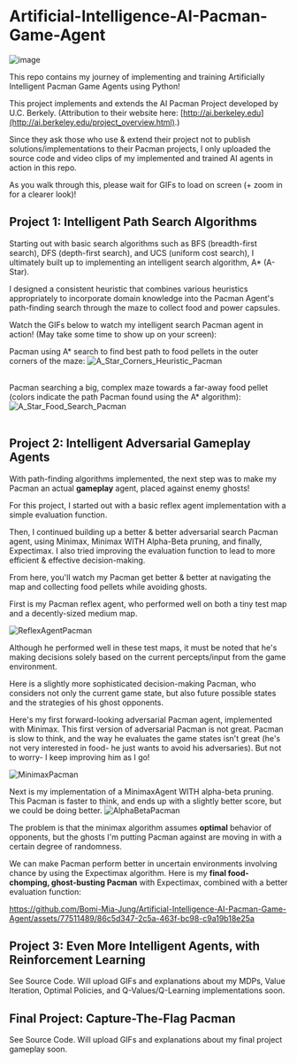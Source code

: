 # Artificial-Intelligence-AI-Pacman-Game-Agent
![image](https://github.com/Bomi-Mia-Jung/Artificial-Intelligence-AI-Pacman-Game-Agent/assets/77511489/9e7ad900-d314-47c9-ac7b-da4b15bdf206)

This repo contains my journey of implementing and training Artificially Intelligent Pacman Game Agents using Python!

This project implements and extends the AI Pacman Project developed by U.C. Berkely. (Attribution to their website here: [http://ai.berkeley.edu](http://ai.berkeley.edu/project_overview.html).) 

Since they ask those who use &  extend their project not to publish solutions/implementations to their Pacman projects, I only uploaded the source code and video clips of my implemented and trained AI agents in action in this repo.

As you walk through this, please wait for GIFs to load on screen (+ zoom in for a clearer look)!

## Project 1: Intelligent Path Search Algorithms
Starting out with basic search algorithms such as BFS (breadth-first search), DFS (depth-first search), and UCS (uniform cost search), I ultimately built up to implementing an intelligent search algorithm, A* (A-Star).

I designed a consistent heuristic that combines various heuristics appropriately to incorporate domain knowledge into the Pacman Agent's path-finding search through the maze to collect food and power capsules.

Watch the GIFs below to watch my intelligent search Pacman agent in action! (May take some time to show up on your screen):

Pacman using A* search to find best path to food pellets in the outer corners of the maze:
![A_Star_Corners_Heuristic_Pacman](https://github.com/Bomi-Mia-Jung/Artificial-Intelligence-AI-Pacman-Game-Agent/assets/77511489/8f1b9314-a517-4f55-b210-f7db02bf0a0f)
<br /><br />

Pacman searching a big, complex maze towards a far-away food pellet (colors indicate the path Pacman found using the A* algorithm):
![A_Star_Food_Search_Pacman](https://github.com/Bomi-Mia-Jung/Artificial-Intelligence-AI-Pacman-Game-Agent/assets/77511489/fe72b8c8-f3cc-48c3-b946-59d2c254fab6)
<br /><br />

## Project 2: Intelligent Adversarial Gameplay Agents
With path-finding algorithms implemented, the next step was to make my Pacman an actual **gameplay** agent, placed against enemy ghosts! 

For this project, I started out with a basic reflex agent implementation with a simple evaluation function.

Then, I continued building up a better & better adversarial search Pacman agent, using Minimax, Minimax WITH Alpha-Beta pruning, and finally, Expectimax. I also tried improving the evaluation function to lead to more efficient & effective decision-making. 

From here, you'll watch my Pacman get better & better at navigating the map and collecting food pellets while avoiding ghosts.

First is my Pacman reflex agent, who performed well on both a tiny test map and a decently-sized medium map. 

![ReflexAgentPacman](https://github.com/Bomi-Mia-Jung/Artificial-Intelligence-AI-Pacman-Game-Agent/assets/77511489/0981131c-9ff7-4365-89b8-3012dd74c5a1)
<!-- python pacman.py -p ReflexAgent -l testClassic -->

Although he performed well in these test maps, it must be noted that he's making decisions solely based on the current percepts/input from the game environment. 

Here is a slightly more sophisticated decision-making Pacman, who considers not only the current game state, but also future possible states and the strategies of his ghost opponents. 

Here's my first forward-looking adversarial Pacman agent, implemented with Minimax. This first version of adversarial Pacman is not great. Pacman is slow to think, and the way he evaluates the game states isn't great (he's not very interested in food- he just wants to avoid his adversaries). But not to worry- I keep improving him as I go!

![MinimaxPacman](https://github.com/Bomi-Mia-Jung/Artificial-Intelligence-AI-Pacman-Game-Agent/assets/77511489/9ed0ba58-5112-47f5-82e3-149d457bc07e)
<!-- python pacman.py -p MinimaxAgent -a depth=3 -l smallClassic) -->

Next is my implementation of a MinimaxAgent WITH alpha-beta pruning. This Pacman is faster to think, and ends up with a slightly better score, but we could be doing better.
![AlphaBetaPacman](https://github.com/Bomi-Mia-Jung/Artificial-Intelligence-AI-Pacman-Game-Agent/assets/77511489/6096784d-93d4-4d4e-aa12-e2f1664df55b)
<!-- python pacman.py -p AlphaBetaAgent -a depth=3 -l smallClassic -->

The problem is that the minimax algorithm assumes **optimal** behavior of opponents, but the ghosts I'm putting Pacman against are moving in with a certain degree of randomness. 

We can make Pacman perform better in uncertain environments involving chance by using the Expectimax algorithm. Here is my **final food-chomping, ghost-busting Pacman** with Expectimax, combined with a better evaluation function:

https://github.com/Bomi-Mia-Jung/Artificial-Intelligence-AI-Pacman-Game-Agent/assets/77511489/86c5d347-2c5a-463f-bc98-c9a19b18e25a
<!-- python pacman.py -p ExpectimaxAgent -a depth=3 -l smallClassic --frameTime=0.05 (using betterEvaluationFunction) -->

## Project 3: Even More Intelligent Agents, with Reinforcement Learning
See Source Code. Will upload GIFs and explanations about my MDPs, Value Iteration, Optimal Policies, and Q-Values/Q-Learning implementations soon.

## Final Project: Capture-The-Flag Pacman
See Source Code. Will upload GIFs and explanations about my final project gameplay soon.
